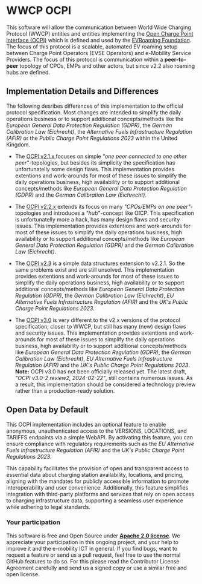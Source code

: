 WWCP OCPI
=========

This software will allow the communication between World Wide Charging Protocol (WWCP) entities and entities implementing the [Open Charge Point Interface (OCPI)](https://github.com/ocpi/ocpi) which is defined and used by the [EVRoaming Foundation](https://evroaming.org). The focus of this protocol is a scalable, automated EV roaming setup between Charge Point Operators (EVSE Operators) and e-Mobility Service Providers. The focus of this protocol is communication within a **peer-to-peer** topology of CPOs, EMPs and other actors, but since v2.2 also roaming hubs are defined.


## Implementation Details and Differences

The following desribes differences of this implementation to the official protocol specification.
Most changes are intended to simplify the daily operations business or to support additional concepts/methods like the *European General Data Protection Regulation (GDPR)*, the *German Calibration Law (Eichrecht)*, the *Alternative Fuels Infrastructure Regulation (AFIR)* or the *Public Charge Point Regulations 2023* within the United Kingdom.

- The [OCPI v2.1.x ](WWCP_OCPIv2.1.1/README.md) focuses on simple *"one peer connected to one other peer"*-topologies, but besides its simplicity the specification has unfortunatelly some design flaws. This implementation provides extentions and work-arounds for most of these issues to simplify the daily operations business, high availability or to support additional concepts/methods like *European General Data Protection Regulation (GDPR)* and the *German Calibration Law (Eichrecht)*.

- The [OCPI v2.2.x ](WWCP_OCPIv2.2.1/README.md) extends its focus on many *"CPOs/EMPs on one peer"*-topologies and introduces a *"hub*"-concept like OICP. This specification is unfortunatelly more a hack, has many design flaws and security issues. This implementation provides extentions and work-arounds for most of these issues to simplify the daily operations business, high availability or to support additional concepts/methods like *European General Data Protection Regulation (GDPR)* and the *German Calibration Law (Eichrecht)*.

- The [OCPI v2.3](WWCP_OCPIv2.3/README.md) is a simple data structures extension to v2.2.1. So the same problems exist and are still unsolved. This implementation provides extentions and work-arounds for most of these issues to simplify the daily operations business, high availability or to support additional concepts/methods like *European General Data Protection Regulation (GDPR)*, the *German Calibration Law (Eichrecht)*, *EU Alternative Fuels Infrastructure Regulation (AFIR)* and the *UK's Public Charge Point Regulations 2023*.

- The [OCPI v3.0](WWCP_OCPIv2.0/README.md) is very different to the v2.x versions of the protocol specification, closer to WWCP, but still has many (new) design flaws and security issues. This implementation provides extentions and work-arounds for most of these issues to simplify the daily operations business, high availability or to support additional concepts/methods like *European General Data Protection Regulation (GDPR)*, the *German Calibration Law (Eichrecht)*, *EU Alternative Fuels Infrastructure Regulation (AFIR)* and the *UK's Public Charge Point Regulations 2023*.    
**Note:** OCPI v3.0 has not been officially released yet. The latest draft, *"OCPI v3.0-2 review2, 2024-02-22"*, still contains numerous issues. As a result, this implementation should be considered a technology preview rather than a production-ready solution.


## Open Data by Default

This OCPI implementation includes an optional feature to enable anonymous, unauthenticated access to the VERSIONS, LOCATIONS, and TARIFFS endpoints via a simple WebAPI. By activating this feature, you can ensure compliance with regulatory requirements such as the *EU Alternative Fuels Infrastructure Regulation (AFIR)* and the *UK's Public Charge Point Regulations 2023*.

This capability facilitates the provision of open and transparent access to essential data about charging station availability, locations, and pricing, aligning with the mandates for publicly accessible information to promote interoperability and user convenience. Additionally, this feature simplifies integration with third-party platforms and services that rely on open access to charging infrastructure data, supporting a seamless user experience while adhering to legal standards.


### Your participation

This software is free and Open Source under [**Apache 2.0 license**](LICENSE).
We appreciate your participation in this ongoing project, and your help to
improve it and the e-mobility ICT in general. If you find bugs, want to request
a feature or send us a pull request, feel free to use the normal GitHub
features to do so. For this please read the Contributor License Agreement
carefully and send us a signed copy or use a similar free and open license.
